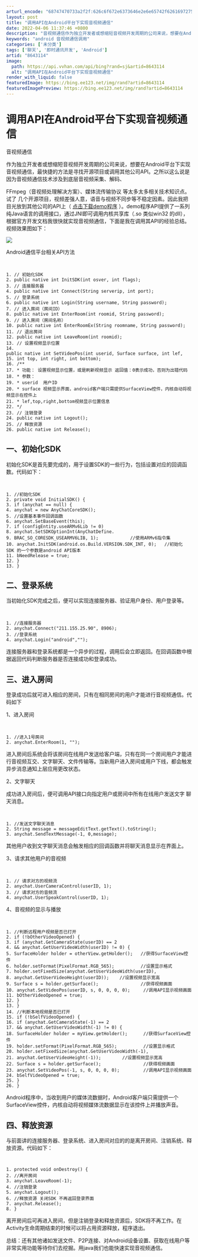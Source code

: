 ```yaml
---
arturl_encode: "68747470733a2f2f:626c6f672e6373646e2e6e65742f6261697275695f416c6c65:6e2f61727469636c652f64657461696c732f38363433313134"
layout: post
title: "调用API在Android平台下实现音视频通信"
date: 2022-04-06 11:37:46 +0800
description: "音视频通信作为独立开发者或想缩短音视频开发周期的公司来说，想要在Android平台下实现音视频通信，"
keywords: "android 音视频通信调用"
categories: ['未分类']
tags: ['聊天', '即时通讯开发', 'Android']
artid: "8643114"
image:
  path: https://api.vvhan.com/api/bing?rand=sj&artid=8643114
  alt: "调用API在Android平台下实现音视频通信"
render_with_liquid: false
featuredImage: https://bing.ee123.net/img/rand?artid=8643114
featuredImagePreview: https://bing.ee123.net/img/rand?artid=8643114
---
```


# 调用API在Android平台下实现音视频通信

音视频通信

作为独立开发者或想缩短音视频开发周期的公司来说，想要在Android平台下实现音视频通信，最快捷的方法是寻找开源项目或调用其他公司API。之所以这么说是因为音视频通信技术涉及到底层音视频采集、解码、

FFmpeg（音视频处理解决方案）、媒体流传输协议
等太多太多相关技术知识点。试了 几个开源项目，视频差强人意，语音与视频不同步等不稳定因素。因此我把目光放到其他公司的API上（
[点击下载demo程序](http://www.anychat.cn/)
）。demo程序API提供了一系列纯Java语言的调用接口，通过JNI即可调用内核共享库（.so 类似win32 的dll），根据官方开发文档我很快就实现音视频通信，下面是我在调用其API的经验总结。视频效果图如下：

[![](https://i-blog.csdnimg.cn/blog_migrate/3325ad2dd84d4bb99a6dc4c98e11ed51.png)](https://i-blog.csdnimg.cn/blog_migrate/3325ad2dd84d4bb99a6dc4c98e11ed51.png)

Android通信平台相关API方法

```


1. // 初始化SDK
2. public native int InitSDK(int osver, int flags);
3. // 连接服务器
4. public native int Connect(String serverip, int port);
5. // 登录系统
6. public native int Login(String username, String password);
7. // 进入房间（房间ID）
8. public native int EnterRoom(int roomid, String password);
9. // 进入房间（房间名称）
10. public native int EnterRoomEx(String roomname, String password);
11. // 退出房间
12. public native int LeaveRoom(int roomid);
13. // 设置视频显示位置
14. public native int SetVideoPos(int userid, Surface surface, int lef,
15. int top, int right, int bottom);
16. /**
17. * 功能： 设置视频显示位置，或是刷新视频显示 返回值：0表示成功，否则为出错代码
18. * 参数：
19. * userid  用户ID
20. * surface 视频显示界面，android客户端只需提供SurfaceView控件，内核自动将视频显示在控件上
21. * lef,top,right,bottom视频显示位置信息
22. */
23. // 注销登录
24. public native int Logout();
25. // 释放资源
26. public native int Release();

```

## 一、初始化SDK

初始化SDK是首先要完成的，用于设置SDK的一些行为，包括设置对应的回调函数。代码如下：

```


1. //初始化SDK
2. private void InitialSDK() {
3. if (anychat == null) {
4. anychat = new AnyChatCoreSDK();
5. //设置基本事件回调函数
6. anychat.SetBaseEvent(this);
7. if (configEntity.useARMv6Lib != 0)
8. anychat.SetSDKOptionInt(AnyChatDefine.
9. BRAC_SO_CORESDK_USEARMV6LIB, 1);            //使用ARMv6指令集
10. anychat.InitSDK(android.os.Build.VERSION.SDK_INT, 0);   //初始化SDK 的一个参数是android API版本
11. bNeedRelease = true;
12. }
13. }

```

## 二、登录系统

当初始化SDK完成之后，便可以实现连接服务器、验证用户身份、用户登录等。

```


1. //连接服务器
2. anychat.Connect("211.155.25.90", 8906);
3. //登录系统
4. anychat.Login("android","");

```

连接服务器和登录系统都是一个异步的过程，调用后会立即返回。在回调函数中根据返回代码判断服务器是否连接成功和登录成功。

## 三、进入房间

登录成功后就可进入相应的房间，只有在相同房间的用户才能进行音视频通信。代码如下

1、进入房间

```


1. //进入1号房间
2. anychat.EnterRoom(1, "");

```

进入房间后系统会将该房间在线用户发送给客户端，只有在同一个房间用户才能进行音视频互交、文字聊天、文件传输等。当新用户进入房间或用户下线，都会触发异步消息通知上层应用更改状态。

2、文字聊天

成功进入房间后，便可调用API接口向指定用户或房间中所有在线用户发送文字 聊天消息。

```


1. //发送文字聊天消息
2. String message = messageEditText.getText().toString();
3. anychat.SendTextMessage(-1, 0,message);

```

其他用户收到文字聊天消息会触发相应的回调函数并将聊天消息显示在界面上。

3、请求其他用户的音视频

```


1. // 请求对方的视频流
2. anychat.UserCameraControl(userID, 1);
3. // 请求对方的音频流
4. anychat.UserSpeakControl(userID, 1);

```

4、音视频的显示与播放

```


1. //判断远程用户视频是否已打开
2. if (!bOtherVideoOpened) {
3. if (anychat.GetCameraState(userID) == 2
4. && anychat.GetUserVideoWidth(userID) != 0) {
5. SurfaceHolder holder = otherView.getHolder();   //获得SurfaceView控件
6. holder.setFormat(PixelFormat.RGB_565);          //设置显示格式
7. holder.setFixedSize(anychat.GetUserVideoWidth(userID),
8. anychat.GetUserVideoHeight(userID));    //设置视频显示宽高
9. Surface s = holder.getSurface();                //获得视频画面
10. anychat.SetVideoPos(userID, s, 0, 0, 0, 0);     //调用API显示视频画面
11. bOtherVideoOpened = true;
12. }
13. }
14. //判断本地视频是否已打开
15. if (!bSelfVideoOpened) {
16. if (anychat.GetCameraState(-1) == 2
17. && anychat.GetUserVideoWidth(-1) != 0) {
18. SurfaceHolder holder = myView.getHolder();      //获得SurfaceView控件
19. holder.setFormat(PixelFormat.RGB_565);          //设置显示格式
20. holder.setFixedSize(anychat.GetUserVideoWidth(-1),
21. anychat.GetUserVideoHeight(-1));        //设置视频显示宽高
22. Surface s = holder.getSurface();                //获得视频画面
23. anychat.SetVideoPos(-1, s, 0, 0, 0, 0);         //调用API显示视频画面
24. bSelfVideoOpened = true;
25. }
26. }

```

Android程序中，当收到用户的媒体流数据时，Android客户端只需提供一个SurfaceView控件，内核自动将视频媒体流数据显示在该控件上并播放声音。

## 四、释放资源

与前面讲的连接服务器、登录系统、进入房间对应的的是离开房间、注销系统、释放资源。代码如下：

```


1. protected void onDestroy() {
2. //离开房间
3. anychat.LeaveRoom(-1);
4. //注销登录
5. anychat.Logout();
6. //释放资源 关闭SDK 不再返回登录界面
7. anychat.Release();
8. }

```

离开房间后可再进入房间，但是注销登录和释放资源后，SDK将不再工作。在Activity生命周期结束的时候可以将占用资源释放，程序退出。

总结：还有其他诸如发送文件、P2P连接、对Android设备设置、获取在线用户等非常实用功能等待你们去挖掘。用java我们也能快速实现音视频通信。
